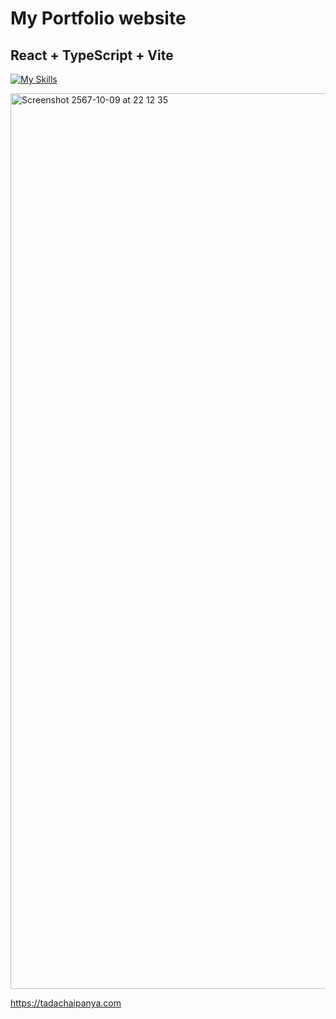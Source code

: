 # My Portfolio website

## React + TypeScript + Vite
[![My Skills](https://skillicons.dev/icons?i=react,ts,vite&perline=10)](https://skillicons.dev)

<img width="1433" alt="Screenshot 2567-10-09 at 22 12 35" src="https://github.com/user-attachments/assets/b436565f-e0e7-4588-94a8-1568dd7409de">

https://tadachaipanya.com







